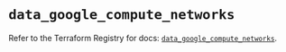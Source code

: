 # `data_google_compute_networks`

Refer to the Terraform Registry for docs: [`data_google_compute_networks`](https://registry.terraform.io/providers/hashicorp/google/6.29.0/docs/data-sources/compute_networks).

